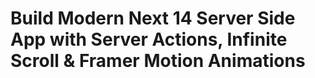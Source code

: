 # Build Modern Next 14 Server Side App with Server Actions, Infinite Scroll & Framer Motion Animations

 
